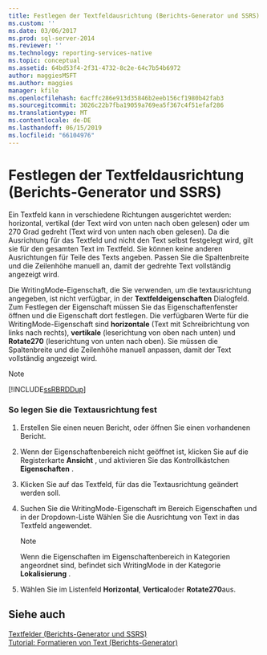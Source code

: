```yaml
---
title: Festlegen der Textfeldausrichtung (Berichts-Generator und SSRS) |- Microsoft-Dokumentation
ms.custom: ''
ms.date: 03/06/2017
ms.prod: sql-server-2014
ms.reviewer: ''
ms.technology: reporting-services-native
ms.topic: conceptual
ms.assetid: 64bd53f4-2f31-4732-8c2e-64c7b54b6972
author: maggiesMSFT
ms.author: maggies
manager: kfile
ms.openlocfilehash: 6acffc286e913d35846b2eeb156cf1980b42fab3
ms.sourcegitcommit: 3026c22b7fba19059a769ea5f367c4f51efaf286
ms.translationtype: MT
ms.contentlocale: de-DE
ms.lasthandoff: 06/15/2019
ms.locfileid: "66104976"
---
```

# <a name="set-text-box-orientation-report-builder-and-ssrs"></a>Festlegen der Textfeldausrichtung (Berichts-Generator und SSRS)
  Ein Textfeld kann in verschiedene Richtungen ausgerichtet werden: horizontal, vertikal (der Text wird von unten nach oben gelesen) oder um 270 Grad gedreht (Text wird von unten nach oben gelesen). Da die Ausrichtung für das Textfeld und nicht den Text selbst festgelegt wird, gilt sie für den gesamten Text im Textfeld. Sie können keine anderen Ausrichtungen für Teile des Texts angeben. Passen Sie die Spaltenbreite und die Zeilenhöhe manuell an, damit der gedrehte Text vollständig angezeigt wird.  
  
 Die WritingMode-Eigenschaft, die Sie verwenden, um die textausrichtung angegeben, ist nicht verfügbar, in der **Textfeldeigenschaften** Dialogfeld. Zum Festlegen der Eigenschaft müssen Sie das Eigenschaftenfenster öffnen und die Eigenschaft dort festlegen. Die verfügbaren Werte für die WritingMode-Eigenschaft sind **horizontale** (Text mit Schreibrichtung von links nach rechts), **vertikale** (leserichtung von oben nach unten) und **Rotate270** (leserichtung von unten nach oben). Sie müssen die Spaltenbreite und die Zeilenhöhe manuell anpassen, damit der Text vollständig angezeigt wird.  
  
> [!NOTE]  
>  [!INCLUDE[ssRBRDDup](../../includes/ssrbrddup-md.md)]  
  
### <a name="to-set-text-orientation"></a>So legen Sie die Textausrichtung fest  
  
1.  Erstellen Sie einen neuen Bericht, oder öffnen Sie einen vorhandenen Bericht.  
  
2.  Wenn der Eigenschaftenbereich nicht geöffnet ist, klicken Sie auf die Registerkarte **Ansicht** , und aktivieren Sie das Kontrollkästchen **Eigenschaften** .  
  
3.  Klicken Sie auf das Textfeld, für das die Textausrichtung geändert werden soll.  
  
4.  Suchen Sie die WritingMode-Eigenschaft im Bereich Eigenschaften und in der Dropdown-Liste Wählen Sie die Ausrichtung von Text in das Textfeld angewendet.  
  
    > [!NOTE]  
    >  Wenn die Eigenschaften im Eigenschaftenbereich in Kategorien angeordnet sind, befindet sich WritingMode in der Kategorie **Lokalisierung** .  
  
5.  Wählen Sie im Listenfeld **Horizontal**, **Vertical**oder **Rotate270**aus.  
  
## <a name="see-also"></a>Siehe auch  
 [Textfelder &#40;Berichts-Generator und SSRS&#41;](text-boxes-report-builder-and-ssrs.md)   
 [Tutorial: Formatieren von Text &#40;Berichts-Generator&#41;](../tutorial-format-text-report-builder.md)  
  
  
